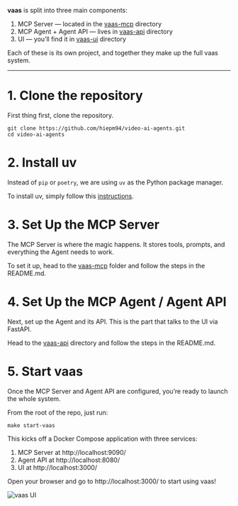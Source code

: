 **vaas** is split into three main components:

1. MCP Server — located in the [vaas-mcp](vaas-mcp) directory
2. MCP Agent + Agent API — lives in [vaas-api](vaas-api) directory
3. UI — you’ll find it in [vaas-ui](vaas-ui) directory

Each of these is its own project, and together they make up the full vaas system.

---


# 1. Clone the repository

First thing first, clone the repository.

```
git clone https://github.com/hiepm94/video-ai-agents.git
cd video-ai-agents
```

# 2. Install uv

Instead of `pip` or `poetry`, we are using `uv` as the Python package manager. 

To install uv, simply follow this [instructions](https://docs.astral.sh/uv/getting-started/installation/). 

# 3. Set Up the MCP Server

The MCP Server is where the magic happens. It stores tools, prompts, and everything the Agent needs to work.

To set it up, head to the [vaas-mcp](vaas-mcp) folder and follow the steps in the README.md.

# 4. Set Up the MCP Agent / Agent API

Next, set up the Agent and its API. This is the part that talks to the UI via FastAPI.

Head to the [vaas-api](vaas-api) directory and follow the steps in the README.md.

# 5. Start vaas

Once the MCP Server and Agent API are configured, you’re ready to launch the whole system.

From the root of the repo, just run:

```
make start-vaas
```

This kicks off a Docker Compose application with three services:

1. MCP Server at http://localhost:9090/
2. Agent API at http://localhost:8080/
3. UI at http://localhost:3000/

Open your browser and go to http://localhost:3000/ to start using vaas!

![vaas UI](./static/vaas_landing_chat.png)
